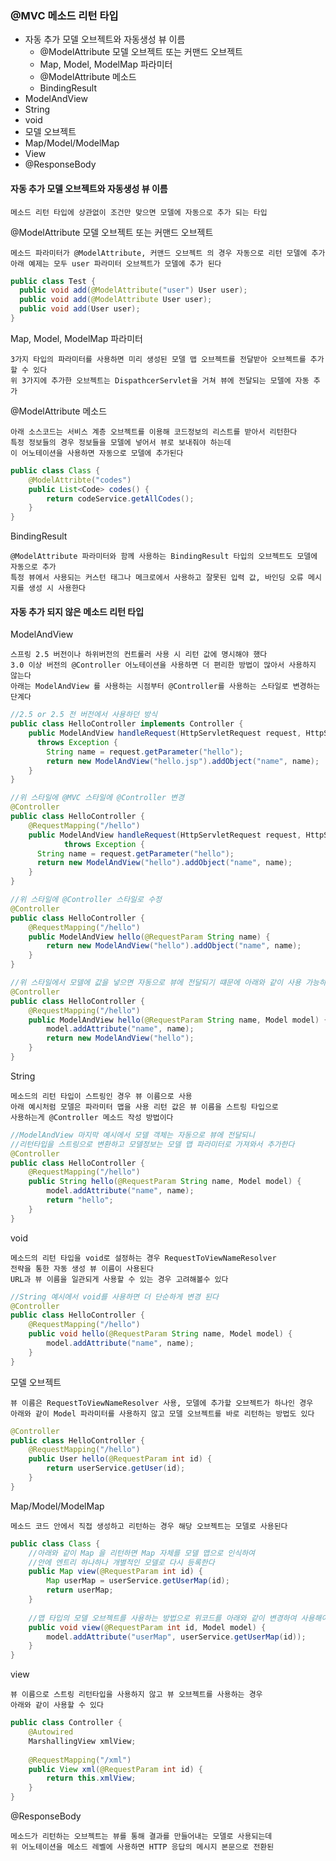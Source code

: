 ### @MVC 메소드 리턴 타입

* 자동 추가 모델 오브젝트와 자동생성 뷰 이름
  * @ModelAttribute 모델 오브젝트 또는 커맨드 오브젝트
  * Map, Model, ModelMap 파라미터
  * @ModelAttribute 메소드
  * BindingResult
* ModelAndView
* String
* void
* 모델 오브젝트
* Map/Model/ModelMap
* View
* @ResponseBody

#### 자동 추가 모델 오브젝트와 자동생성 뷰 이름

    메소드 리턴 타입에 상관없이 조건만 맞으면 모델에 자동으로 추가 되는 타입

@ModelAttribute 모델 오브젝트 또는 커맨드 오브젝트

    메소드 파라미터가 @ModelAttribute, 커맨드 오브젝트 의 경우 자동으로 리턴 모델에 추가
    아래 예제는 모두 user 파라미터 오브젝트가 모델에 추가 된다
    
```java
public class Test {
  public void add(@ModelAttribute("user") User user);
  public void add(@ModelAttribute User user);
  public void add(User user);
}
```

Map, Model, ModelMap 파라미터

    3가지 타입의 파라미터를 사용하면 미리 생성된 모델 맵 오브젝트를 전달받아 오브젝트를 추가할 수 있다
    위 3가지에 추가한 오브젝트는 DispathcerServlet을 거쳐 뷰에 전달되는 모델에 자동 추가

@ModelAttribute 메소드

    아래 소스코드는 서비스 계층 오브젝트를 이용해 코드정보의 리스트를 받아서 리턴한다
    특정 정보들의 경우 정보들을 모델에 넣어서 뷰로 보내줘야 하는데
    이 어노테이션을 사용하면 자동으로 모델에 추가된다

```java
public class Class {
    @ModelAttribte("codes")
    public List<Code> codes() {
        return codeService.getAllCodes();
    }
}
```

BindingResult

    @ModelAttribute 파라미터와 함께 사용하는 BindingResult 타입의 오브젝트도 모델에 자동으로 추가
    특정 뷰에서 사용되는 커스턴 태그나 메크로에서 사용하고 잘못된 입력 값, 바인딩 오류 메시지를 생성 시 사용한다

#### 자동 추가 되지 않은 메소드 리턴 타입

ModelAndView

    스프링 2.5 버전이나 하위버전의 컨트롤러 사용 시 리턴 값에 명시해야 했다
    3.0 이상 버전의 @Controller 어노테이션을 사용하면 더 편리한 방법이 많아서 사용하지 않는다
    아래는 ModelAndView 를 사용하는 시점부터 @Controller를 사용하는 스타일로 변경하는 단계다

```java
//2.5 or 2.5 전 버전에서 사용하던 방식
public class HelloController implements Controller {
    public ModelAndView handleRequest(HttpServletRequest request, HttpServletResponse)
      throws Exception {
        String name = request.getParameter("hello");
        return new ModelAndView("hello.jsp").addObject("name", name);
    }
}

//위 스타일에 @MVC 스타일에 @Controller 변경
@Controller
public class HelloController {
    @RequestMapping("/hello")
    public ModelAndView handleRequest(HttpServletRequest request, HttpServletResponse)
            throws Exception {
      String name = request.getParameter("hello");
      return new ModelAndView("hello").addObject("name", name);
    }
}

//위 스타일에 @Controller 스타일로 수정
@Controller
public class HelloController {
    @RequestMapping("/hello")
    public ModelAndView hello(@RequestParam String name) {
        return new ModelAndView("hello").addObject("name", name);
    }
}

//위 스타일에서 모델에 값을 넣으면 자동으로 뷰에 전달되기 떄문에 아래와 같이 사용 가능하다
@Controller
public class HelloController {
    @RequestMapping("/hello")
    public ModelAndView hello(@RequestParam String name, Model model) {
        model.addAttribute("name", name);
        return new ModelAndView("hello");
    }
}
```

String

    메소드의 리턴 타입이 스트링인 경우 뷰 이름으로 사용
    아래 예시처럼 모델은 파라미터 맵을 사용 리턴 값은 뷰 이름을 스트링 타입으로 
    사용하는게 @Controller 메소드 작성 방법이다
    
```java
//ModelAndView 마지막 예시에서 모델 객체는 자동으로 뷰에 전달되니
//리턴타입을 스트링으로 변환하고 모델정보는 모델 맵 파라미터로 가져와서 추가한다
@Controller
public class HelloController {
    @RequestMapping("/hello")
    public String hello(@RequestParam String name, Model model) {
        model.addAttribute("name", name);
        return "hello";
    }
}
```

void

    메소드의 리턴 타입을 void로 설정하는 경우 RequestToViewNameResolver
    전략을 통한 자동 생성 뷰 이름이 사용된다
    URL과 뷰 이름을 일관되게 사용할 수 있는 경우 고려해볼수 있다

```java
//String 예시에서 void를 사용하면 더 단순하게 변경 된다
@Controller
public class HelloController {
    @RequestMapping("/hello")
    public void hello(@RequestParam String name, Model model) {
        model.addAttribute("name", name);
    }
}
```

모델 오브젝트

    뷰 이름은 RequestToViewNameResolver 사용, 모델에 추가할 오브젝트가 하나인 경우
    아래와 같이 Model 파라미터를 사용하지 않고 모델 오브젝트를 바로 리턴하는 방법도 있다

```java
@Controller
public class HelloController {
    @RequestMapping("/hello")
    public User hello(@RequestParam int id) {
        return userService.getUser(id);
    }
}
```

Map/Model/ModelMap

    메소드 코드 안에서 직접 생성하고 리턴하는 경우 해당 오브젝트는 모델로 사용된다
    
```java
public class Class {
    //아래와 같이 Map 을 리턴하면 Map 자체를 모델 맵으로 인식하여
    //안에 엔트리 하나하나 개별적인 모델로 다시 등록한다
    public Map view(@RequestParam int id) {
        Map userMap = userService.getUserMap(id);
        return userMap;
    }
    
    //맵 타입의 모델 오브젝트를 사용하는 방법으로 위코드를 아래와 같이 변경하여 사용해야 한다
    public void view(@RequestParam int id, Model model) {
        model.addAttribute("userMap", userService.getUserMap(id));
    }
}
```

view

    뷰 이름으로 스트링 리턴타입을 사용하지 않고 뷰 오브젝트를 사용하는 경우
    아래와 같이 사용할 수 있다

```java
public class Controller {
    @Autowired
    MarshallingView xmlView;
    
    @RequestMapping("/xml")
    public View xml(@RequestParam int id) {
        return this.xmlView;
    }
}
```

@ResponseBody

    메소드가 리턴하는 오브젝트는 뷰를 통해 결과를 만들어내는 모델로 사용되는데
    위 어노테이션을 메소드 레벨에 사용하면 HTTP 응답의 메시지 본문으로 전환된